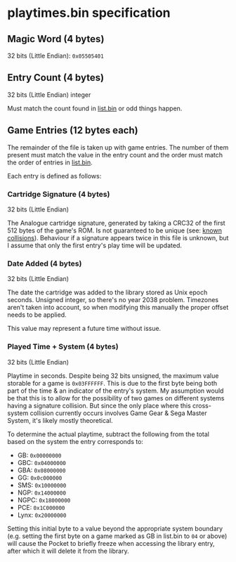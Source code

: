 # playtimes.bin specification

## Magic Word (4 bytes)

32 bits (Little Endian): `0x05505401`

## Entry Count (4 bytes)

32 bits (Little Endian) integer

Must match the count found in [list.bin](./list.md) or odd things happen.

## Game Entries (12 bytes each)

The remainder of the file is taken up with game entries. The number of them present must match the value in the entry
count and the order must match the order of entries in [list.bin](./list.md).

Each entry is defined as follows:

### Cartridge Signature (4 bytes)

32 bits (Little Endian)

The Analogue cartridge signature, generated by taking a CRC32 of the first 512 bytes of the game's ROM. Is not
guaranteed to be unique (see: [known collisions](./collisions.md)). Behaviour if a signature appears twice in this file
is unknown, but I assume that only the first entry's play time will be updated.

### Date Added (4 bytes)

32 bits (Little Endian)

The date the cartridge was added to the library stored as Unix epoch seconds. Unsigned integer, so there's no year 2038
problem. Timezones aren't taken into account, so when modifying this manually the proper offset needs to be applied.

This value may represent a future time without issue.

### Played Time + System (4 bytes)

32 bits (Little Endian)

Playtime in seconds. Despite being 32 bits unsigned, the maximum value storable for a game is `0x03FFFFFF`. This is due
to the first byte being both part of the time & an indicator of the entry's system. My assumption would be that this is
to allow for the possibility of two games on different systems having a signature collision. But since the only place
where this cross-system collision currently occurs involves Game Gear & Sega Master System, it's likely mostly
theoretical.

To determine the actual playtime, subtract the following from the total based on the system the entry corresponds to:

* GB: `0x00000000`
* GBC: `0x04000000`
* GBA: `0x08000000`
* GG: `0x0c000000`
* SMS: `0x10000000`
* NGP: `0x14000000`
* NGPC: `0x18000000`
* PCE: `0x1C000000`
* Lynx: `0x20000000`

Setting this initial byte to a value beyond the appropriate system boundary (e.g. setting the first byte on a game
marked as GB in list.bin to `04` or above) will cause the Pocket to briefly freeze when accessing the library entry,
after which it will delete it from the library.
